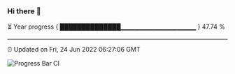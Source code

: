 ### Hi there 👋

⏳ Year progress { ██████████████▁▁▁▁▁▁▁▁▁▁▁▁▁▁▁▁ } 47.74 %

---

⏰ Updated on Fri, 24 Jun 2022 06:27:06 GMT

![Progress Bar CI](https://github.com/ZhaoGui/ZhaoGui/workflows/Progress%20Bar%20CI/badge.svg)
